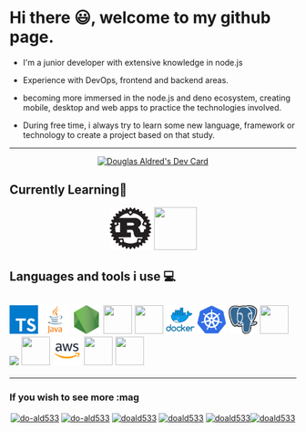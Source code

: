 
# Hi there :smiley:, welcome to my github page.

- I'm a junior developer with extensive knowledge in node.js

- Experience with DevOps, frontend and backend areas.

- becoming more immersed in the node.js and deno ecosystem, creating mobile, desktop and web apps to practice the technologies involved.

- During free time, i always try to learn some new language, framework or technology to create a project based on that study.

---
<div align="center">
<a href="https://app.daily.dev/doald533"><img src="https://api.daily.dev/devcards/fb0f6d9c12574f26b2ae496b13417297.png?r=esc" width="250" alt="Douglas Aldred's Dev Card"/></a>
</div>

## Currently Learning:open_book:

<div align="center">
    <img src="https://raw.githubusercontent.com/github/explore/80688e429a7d4ef2fca1e82350fe8e3517d3494d/topics/rust/rust.png" width="75" height="75" />
    <img src="https://seeklogo.com/images/F/figma-logo-E4E21D3AEA-seeklogo.com.png" width="75" height="75" />
</div>

## Languages and tools i use :computer:

<img src="https://raw.githubusercontent.com/github/explore/80688e429a7d4ef2fca1e82350fe8e3517d3494d/topics/typescript/typescript.png" width="50" height="50" /> <img src="https://raw.githubusercontent.com/github/explore/5b3600551e122a3277c2c5368af2ad5725ffa9a1/topics/java/java.png" width="50" height="50" /> <img src="https://raw.githubusercontent.com/github/explore/80688e429a7d4ef2fca1e82350fe8e3517d3494d/topics/nodejs/nodejs.png" width="50" height="50" /> <img src="https://avatars.githubusercontent.com/u/42048915?s=200&v=4" width="50" height="50" /> <img src="https://avatars.githubusercontent.com/u/21320719?s=200&v=4" width="50" height="50" /> <img src="https://raw.githubusercontent.com/github/explore/80688e429a7d4ef2fca1e82350fe8e3517d3494d/topics/docker/docker.png" widht="50" height="50" /> <img src="https://raw.githubusercontent.com/github/explore/01ea2a586e5da744792d0ccfce2f68b861f29301/topics/kubernetes/kubernetes.png" widht="50" height="50" /> <img src="https://raw.githubusercontent.com/github/explore/80688e429a7d4ef2fca1e82350fe8e3517d3494d/topics/postgresql/postgresql.png" width="50" height="50" /> <img src="https://avatars.githubusercontent.com/u/45120?s=200&v=4" width="50" height="50" /> <img src="https://avatars.githubusercontent.com/u/15813386?s=200&v=4" wdith="50" height="50" /> <img src="https://www.gimp.org/images/frontpage/wilber-big.png" width="50" height="50" /> <img src="https://raw.githubusercontent.com/github/explore/fbceb94436312b6dacde68d122a5b9c7d11f9524/topics/aws/aws.png" width="50" height="50" /> <img src="https://img.icons8.com/color/344/android-studio--v3.png" width="50" height="50" /> <img src="https://img.icons8.com/fluency/344/visual-studio-code-2019.png" width="50" height="50" />
---

---

### If you wish to see more :mag

<p align="center">
    <a href="https://twitter.com/DAld533" target="blank"><img align="center" src="https://cdn.jsdelivr.net/npm/simple-icons@3.0.1/icons/twitter.svg" alt="do-ald533" height="30" width="30"/></a>
    <a href="https://dev.to/dald533" target="blank"><img align="center" src="https://cdn.jsdelivr.net/npm/simple-icons@3.0.1/icons/dev-dot-to.svg" alt="do-ald533" height="30" width="30"/></a>
    <a href="https://www.linkedin.com/in/douglas-aldred/" target="blank"><img align="center" src="https://cdn.jsdelivr.net/npm/simple-icons@3.0.1/icons/linkedin.svg" alt="doald533" height="30" width="30"/></a>
    <a href="https://www.reddit.com/user/do-ald533" target="blank"><img align="center" src="https://cdn.jsdelivr.net/npm/simple-icons@3.0.1/icons/reddit.svg" alt="doald533" height="30" width="30"/></a>
    <a href="https://www.codewars.com/users/do-ald533" target="blank"><img align="center" src="https://cdn.jsdelivr.net/npm/simple-icons@3.0.1/icons/codewars.svg" alt="doald533" height="30" width="30"/></a><a href="https://leetcode.com/do-ald533/" target="blank"><img align="center" src="https://cdn.jsdelivr.net/npm/simple-icons@3.0.1/icons/leetcode.svg" alt="doald533" height="30" width="30"/></a>
</p>
